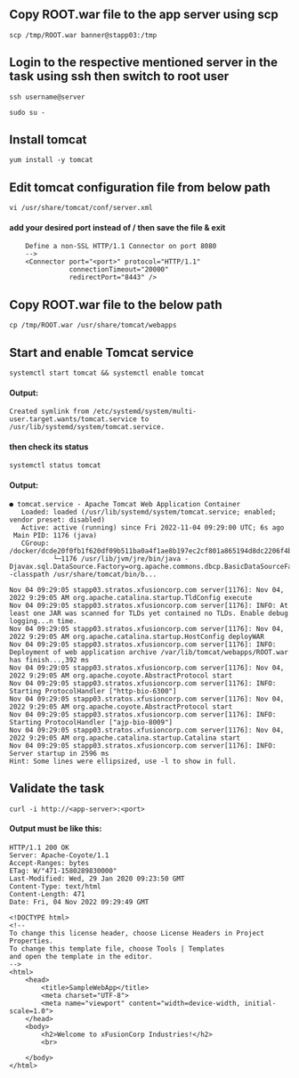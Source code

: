 ## Copy ROOT.war file to the app server using scp

```
scp /tmp/ROOT.war banner@stapp03:/tmp
```

## Login to the respective mentioned server in the task using ssh then switch to root user

```
ssh username@server

sudo su -
```
## Install tomcat

```
yum install -y tomcat
```

## Edit tomcat configuration file from below path
```
vi /usr/share/tomcat/conf/server.xml
```
#### add your desired port instead of /<port/> then save the file & exit
```
    Define a non-SSL HTTP/1.1 Connector on port 8080
    -->
    <Connector port="<port>" protocol="HTTP/1.1"        
               connectionTimeout="20000"
               redirectPort="8443" />
```
## Copy ROOT.war file to the below path
```
cp /tmp/ROOT.war /usr/share/tomcat/webapps
```

## Start and enable Tomcat service
```
systemctl start tomcat && systemctl enable tomcat
```
#### Output:
```
Created symlink from /etc/systemd/system/multi-user.target.wants/tomcat.service to /usr/lib/systemd/system/tomcat.service.
```
#### then check its status

```
systemctl status tomcat
```

#### Output:
```
● tomcat.service - Apache Tomcat Web Application Container
   Loaded: loaded (/usr/lib/systemd/system/tomcat.service; enabled; vendor preset: disabled)
   Active: active (running) since Fri 2022-11-04 09:29:00 UTC; 6s ago
 Main PID: 1176 (java)
   CGroup: /docker/dcde20f0fb1f620df09b511ba0a4f1ae8b197ec2cf801a865194d8dc2206f4bb/system.slice/tomcat.service
           └─1176 /usr/lib/jvm/jre/bin/java -Djavax.sql.DataSource.Factory=org.apache.commons.dbcp.BasicDataSourceFactory -classpath /usr/share/tomcat/bin/b...

Nov 04 09:29:05 stapp03.stratos.xfusioncorp.com server[1176]: Nov 04, 2022 9:29:05 AM org.apache.catalina.startup.TldConfig execute
Nov 04 09:29:05 stapp03.stratos.xfusioncorp.com server[1176]: INFO: At least one JAR was scanned for TLDs yet contained no TLDs. Enable debug logging...n time.
Nov 04 09:29:05 stapp03.stratos.xfusioncorp.com server[1176]: Nov 04, 2022 9:29:05 AM org.apache.catalina.startup.HostConfig deployWAR
Nov 04 09:29:05 stapp03.stratos.xfusioncorp.com server[1176]: INFO: Deployment of web application archive /var/lib/tomcat/webapps/ROOT.war has finish...,392 ms
Nov 04 09:29:05 stapp03.stratos.xfusioncorp.com server[1176]: Nov 04, 2022 9:29:05 AM org.apache.coyote.AbstractProtocol start
Nov 04 09:29:05 stapp03.stratos.xfusioncorp.com server[1176]: INFO: Starting ProtocolHandler ["http-bio-6300"]
Nov 04 09:29:05 stapp03.stratos.xfusioncorp.com server[1176]: Nov 04, 2022 9:29:05 AM org.apache.coyote.AbstractProtocol start
Nov 04 09:29:05 stapp03.stratos.xfusioncorp.com server[1176]: INFO: Starting ProtocolHandler ["ajp-bio-8009"]
Nov 04 09:29:05 stapp03.stratos.xfusioncorp.com server[1176]: Nov 04, 2022 9:29:05 AM org.apache.catalina.startup.Catalina start
Nov 04 09:29:05 stapp03.stratos.xfusioncorp.com server[1176]: INFO: Server startup in 2596 ms
Hint: Some lines were ellipsized, use -l to show in full.
```

## Validate the task 
```
curl -i http://<app-server>:<port>
```

#### Output must be like this:
```
HTTP/1.1 200 OK
Server: Apache-Coyote/1.1
Accept-Ranges: bytes
ETag: W/"471-1580289830000"
Last-Modified: Wed, 29 Jan 2020 09:23:50 GMT
Content-Type: text/html
Content-Length: 471
Date: Fri, 04 Nov 2022 09:29:49 GMT

<!DOCTYPE html>
<!--
To change this license header, choose License Headers in Project Properties.
To change this template file, choose Tools | Templates
and open the template in the editor.
-->
<html>
    <head>
        <title>SampleWebApp</title>
        <meta charset="UTF-8">
        <meta name="viewport" content="width=device-width, initial-scale=1.0">
    </head>
    <body>
        <h2>Welcome to xFusionCorp Industries!</h2>
        <br>
    
    </body>
</html>
```

 





























